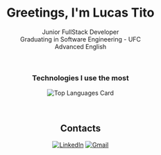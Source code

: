 <div align="center">

  <h1> Greetings, I'm Lucas Tito </h1>

  Junior FullStack Developer <br>
  Graduating in Software Engineering - UFC <br>
  Advanced English

  <br>

  ### Technologies I use the most 

![Top Languages Card](https://github-readme-stats.vercel.app/api/top-langs/?username=Lucas-Tito&layout=compact&langs_count=6)

  <br>

  ## Contacts

  [![LinkedIn](https://img.shields.io/badge/LinkedIn-0077B5?style=for-the-badge&logo=linkedin&logoColor=white)](https://www.linkedin.com/in/lucas-tito-530997211/)
  [![Gmail](https://img.shields.io/badge/Gmail-D14836?style=for-the-badge&logo=gmail&logoColor=white)](mailto:lucastito.contato@gmail.com)

</div>

